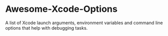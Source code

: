 # Awesome-Xcode-Options
A list of Xcode launch arguments, environment variables and command line options that help with debugging tasks.
